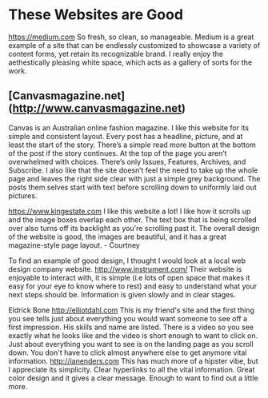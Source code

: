 
# These Websites are Good

https://medium.com
So fresh, so clean, so manageable. Medium is a great example of a site that can be endlessly customized to showcase a variety of content forms, yet retain its recognizable brand. I really enjoy the aethestically pleasing white space, which acts as a gallery of sorts for the work.

##  **[Canvasmagazine.net] (http://www.canvasmagazine.net)**
Canvas is an Australian online fashion magazine. I like this website for its simple and consistent layout. Every post has a headline, picture, and at least the start of the story. There’s a simple read more button at the bottom of the post if the story continues. At the top of the page you aren’t overwhelmed with choices. There’s only Issues, Features, Archives, and Subscribe. I also like that the site doesn’t feel the need to take up the whole page and leaves the right side clear with just a simple grey background. The posts them selves start with text before scrolling down to uniformly laid out pictures.

https://www.kingestate.com
I like this website a lot! I like how it scrolls up and the image boxes overlap each other. The text box that is being scrolled over also turns off its backlight as you're scrolling past it. The overall design of the website is good, the images are beautiful, and it has a great magazine-style page layout. - Courtney

To find an example of good design, I thought I would look at a local web design company website. http://www.instrument.com/
Their website is enjoyable to interact with, it is simple (i.e lots of open space that makes it easy for your eye to know where to rest) and easy to understand what your next steps should be. Information is given slowly and in clear stages.

Eldrick Bone
http://elliotdahl.com
This is my friend's site and the first thing you see tells just about everything you would want someone to see off a first impression. His skills and name are listed. There is a video so you see exactly what he looks like and the video is short enough to want to click on. Just about everything you want to see is on the landing page as you scroll down. You don't have to click almost anywhere else to get anymore vital information.
http://ianenders.com
This has much more of a hipster vibe, but I appreciate its simplicity. Clear hyperlinks to all the vital information. Great color design and it gives a clear message. Enough to want to find out a little more.

